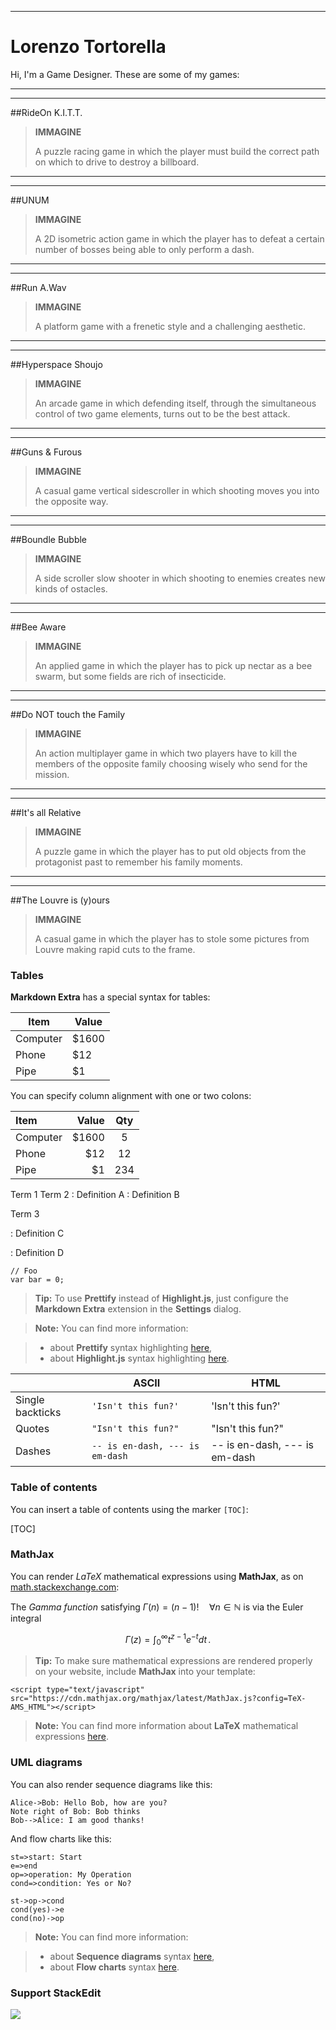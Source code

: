 ----------


**Lorenzo Tortorella**
===================   
Hi, I'm a Game Designer.
These are some of my games:

----------
----------
##RideOn K.I.T.T.
>  **IMMAGINE**
>  
> A puzzle racing game in which the player must build the correct path on which to drive to destroy a billboard.
>

----------
----------

##UNUM
>  **IMMAGINE**
>  
> A 2D isometric action game in which the player has to defeat a certain number of bosses being able to only perform a dash.
> 

----------
----------

##Run A.Wav
>  **IMMAGINE**
>  
> A platform game with a frenetic style and a challenging aesthetic.

----------
----------

##Hyperspace Shoujo
>  **IMMAGINE**
>  
> An arcade game in which defending itself, through the simultaneous control of two game elements, turns out to be the best attack.

----------
----------

##Guns & Furous
>  **IMMAGINE**
>  
> A casual game vertical sidescroller in which shooting moves you into the opposite way.

----------
----------

##Boundle Bubble
>  **IMMAGINE**
>  
> A side scroller slow shooter in which shooting to enemies creates new kinds of ostacles.

----------
----------

##Bee Aware
>  **IMMAGINE**
>  
> An applied game in which the player has to pick up nectar as a bee swarm, but some fields are rich of insecticide.

----------
----------

##Do NOT touch the Family
>  **IMMAGINE**
>  
> An action multiplayer game in which two players have to kill the members of the opposite family choosing wisely who send for the mission.

----------
----------

##It's all Relative
>  **IMMAGINE**
>  
> A puzzle game in which the player has to put old objects from the protagonist past to remember his family moments.

----------
----------

##The Louvre is (y)ours
>  **IMMAGINE**
>  
> A casual game in which the player has to stole some pictures from Louvre making rapid cuts to the frame.









### Tables

**Markdown Extra** has a special syntax for tables:

Item     | Value
-------- | ---
Computer | $1600
Phone    | $12
Pipe     | $1

You can specify column alignment with one or two colons:

| Item     | Value | Qty   |
| :------- | ----: | :---: |
| Computer | $1600 |  5    |
| Phone    | $12   |  12   |
| Pipe     | $1    |  234  |


Term 1
Term 2
:   Definition A
:   Definition B

Term 3

:   Definition C

:   Definition D


```
// Foo
var bar = 0;
```

> **Tip:** To use **Prettify** instead of **Highlight.js**, just configure the **Markdown Extra** extension in the <i class="icon-cog"></i> **Settings** dialog.

> **Note:** You can find more information:

> - about **Prettify** syntax highlighting [here][3],
> - about **Highlight.js** syntax highlighting [here][4].



|                  | ASCII                        | HTML              |
 ----------------- | ---------------------------- | ------------------
| Single backticks | `'Isn't this fun?'`            | 'Isn't this fun?' |
| Quotes           | `"Isn't this fun?"`            | "Isn't this fun?" |
| Dashes           | `-- is en-dash, --- is em-dash` | -- is en-dash, --- is em-dash |


### Table of contents

You can insert a table of contents using the marker `[TOC]`:

[TOC]


### MathJax

You can render *LaTeX* mathematical expressions using **MathJax**, as on [math.stackexchange.com][5]:

The *Gamma function* satisfying $\Gamma(n) = (n-1)!\quad\forall n\in\mathbb N$ is via the Euler integral

$$
\Gamma(z) = \int_0^\infty t^{z-1}e^{-t}dt\,.
$$

> **Tip:** To make sure mathematical expressions are rendered properly on your website, include **MathJax** into your template:

```
<script type="text/javascript" src="https://cdn.mathjax.org/mathjax/latest/MathJax.js?config=TeX-AMS_HTML"></script>
```

> **Note:** You can find more information about **LaTeX** mathematical expressions [here][6].


### UML diagrams

You can also render sequence diagrams like this:

```sequence
Alice->Bob: Hello Bob, how are you?
Note right of Bob: Bob thinks
Bob-->Alice: I am good thanks!
```

And flow charts like this:

```flow
st=>start: Start
e=>end
op=>operation: My Operation
cond=>condition: Yes or No?

st->op->cond
cond(yes)->e
cond(no)->op
```

> **Note:** You can find more information:

> - about **Sequence diagrams** syntax [here][7],
> - about **Flow charts** syntax [here][8].

### Support StackEdit

[![](https://cdn.monetizejs.com/resources/button-32.png)](https://monetizejs.com/authorize?client_id=ESTHdCYOi18iLhhO&summary=true)

  [^stackedit]: [StackEdit](https://stackedit.io/) is a full-featured, open-source Markdown editor based on PageDown, the Markdown library used by Stack Overflow and the other Stack Exchange sites.


  [1]: http://daringfireball.net/projects/markdown/syntax "Markdown"
  [2]: https://github.com/jmcmanus/pagedown-extra "Pagedown Extra"
  [3]: https://code.google.com/p/google-code-prettify/
  [4]: http://highlightjs.org/
  [5]: http://math.stackexchange.com/
  [6]: http://meta.math.stackexchange.com/questions/5020/mathjax-basic-tutorial-and-quick-reference
  [7]: http://bramp.github.io/js-sequence-diagrams/
  [8]: http://adrai.github.io/flowchart.js/
